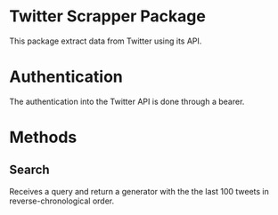 # Twitter Scrapper Package

This package extract data from Twitter using its API.

# Authentication

The authentication into the Twitter API is done through a bearer.

# Methods

## Search

Receives a query and return a generator with the the last 100 tweets in reverse-chronological order.
